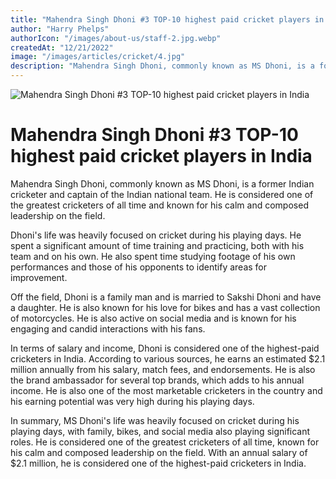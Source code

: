```yaml
---
title: "Mahendra Singh Dhoni #3 TOP-10 highest paid cricket players in India"
author: "Harry Phelps"
authorIcon: "/images/about-us/staff-2.jpg.webp"
createdAt: "12/21/2022"
image: "/images/articles/cricket/4.jpg"
description: "Mahendra Singh Dhoni, commonly known as MS Dhoni, is a former Indian cricketer and captain of the Indian national team. He is considered one of the greatest cricketers of all time and known for his calm and composed leadership on the field."
---
```


![Mahendra Singh Dhoni #3 TOP-10 highest paid cricket players in India](/images/articles/cricket/4.jpg)

# Mahendra Singh Dhoni #3 TOP-10 highest paid cricket players in India

Mahendra Singh Dhoni, commonly known as MS Dhoni, is a former Indian cricketer and captain of the Indian national team. He is considered one of the greatest cricketers of all time and known for his calm and composed leadership on the field.

Dhoni's life was heavily focused on cricket during his playing days. He spent a significant amount of time training and practicing, both with his team and on his own. He also spent time studying footage of his own performances and those of his opponents to identify areas for improvement.

Off the field, Dhoni is a family man and is married to Sakshi Dhoni and have a daughter. He is also known for his love for bikes and has a vast collection of motorcycles. He is also active on social media and is known for his engaging and candid interactions with his fans.

In terms of salary and income, Dhoni is considered one of the highest-paid cricketers in India. According to various sources, he earns an estimated $2.1 million annually from his salary, match fees, and endorsements. He is also the brand ambassador for several top brands, which adds to his annual income. He is also one of the most marketable cricketers in the country and his earning potential was very high during his playing days.

In summary, MS Dhoni's life was heavily focused on cricket during his playing days, with family, bikes, and social media also playing significant roles. He is considered one of the greatest cricketers of all time, known for his calm and composed leadership on the field. With an annual salary of $2.1 million, he is considered one of the highest-paid cricketers in India.
